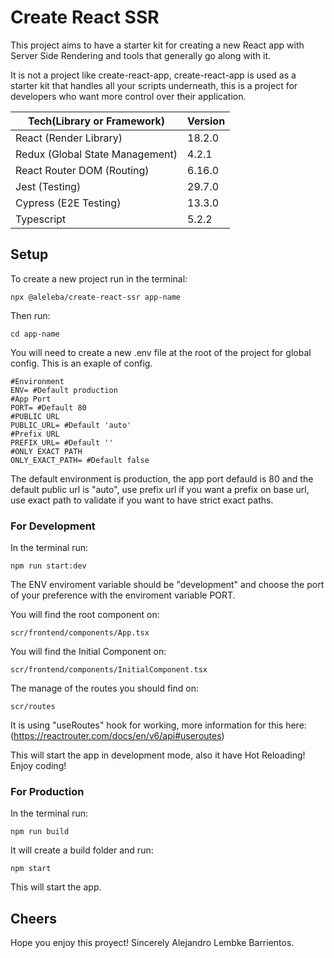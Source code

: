 # Create React SSR

This project aims to have a starter kit for creating a new React app with Server Side Rendering and tools that generally go along with it.

It is not a project like create-react-app, create-react-app is used as a starter kit that handles all your scripts underneath, this is a project for developers who want more control over their application.

Tech(Library or Framework) | Version |
--- | --- |
React (Render Library) | 18.2.0
Redux (Global State Management) | 4.2.1
React Router DOM (Routing) | 6.16.0
Jest (Testing) | 29.7.0
Cypress (E2E Testing) | 13.3.0
Typescript | 5.2.2

## Setup
To create a new project run in the terminal:
```
npx @aleleba/create-react-ssr app-name
```
Then run:
```
cd app-name
```
You will need to create a new .env file at the root of the project for global config.
This is an exaple of config.
```
#Environment
ENV= #Default production
#App Port
PORT= #Default 80
#PUBLIC URL
PUBLIC_URL= #Default 'auto'
#Prefix URL
PREFIX_URL= #Default ''
#ONLY EXACT PATH
ONLY_EXACT_PATH= #Default false
```
The default environment is production, the app port defauld is 80 and the default public url is "auto", use prefix url if you want a prefix on base url, use exact path to validate if you want to have strict exact paths.

### For Development
In the terminal run:
```
npm run start:dev
```
The ENV enviroment variable should be "development" and choose the port of your preference with the enviroment variable PORT.

You will find the root component on:
```
scr/frontend/components/App.tsx
```
You will find the Initial Component on:
```
scr/frontend/components/InitialComponent.tsx
```

The manage of the routes you should find on:
```
scr/routes
```
It is using "useRoutes" hook for working, more information for this here: (https://reactrouter.com/docs/en/v6/api#useroutes)

This will start the app in development mode, also it have Hot Reloading!
Enjoy coding!

### For Production
In the terminal run:
```
npm run build
```
It will create a build folder and run:
```
npm start
```
This will start the app.

## Cheers
Hope you enjoy this proyect! Sincerely Alejandro Lembke Barrientos.
